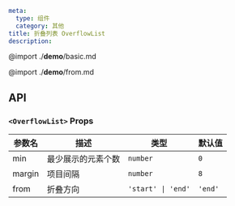 ```yaml
meta:
  type: 组件
  category: 其他
title: 折叠列表 OverflowList
description:
```

@import ./**demo**/basic.md

@import ./**demo**/from.md

## API

### `<OverflowList>` Props

|参数名|描述|类型|默认值|
|---|---|---|---|
|min|最少展示的元素个数|`number`|`0`|
|margin|项目间隔|`number`|`8`|
|from|折叠方向|`'start' \| 'end'`|`'end'`|
